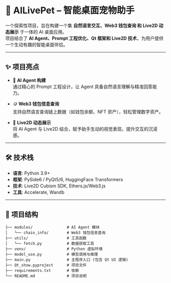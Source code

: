 # 🎐 AILivePet – 智能桌面宠物助手

一个探索性项目，旨在构建一个集 **自然语言交互、Web3 钱包查询 和 Live2D 动态展示** 于一体的 AI 桌面应用。  
项目结合了 **AI Agent、Prompt 工程优化、Qt 框架和 Live2D 技术**，为用户提供一个生动有趣的智能桌面伴侣。

--- 

## ✨ 项目亮点

- 🧠 **AI Agent 构建**  
通过精心的 Prompt 工程设计，让 Agent 具备自然语言理解与精准回答能力。  

- 🪙 **Web3 钱包信息查询**  
支持自然语言查询链上数据（如钱包余额、NFT 资产），轻松管理数字资产。  

- 🐾 **Live2D 动态展示**  
将 AI Agent 与 Live2D 结合，赋予助手生动的视觉表现，提升交互的沉浸感。  

--- 

## 🛠 技术栈

- **语言**: Python 3.9+  
- **框架**: PySide6 / PyQt5/6, HuggingFace Transformers  
- **技术**: Live2D Cubism SDK, Ethers.js/Web3.js  
- **工具**: Accelerate, Wandb  

--- 

## 📂 项目结构

```text
├── modules/               # AI Agent 模块
│   └── chain_info/        # Web3 钱包信息查询
├── utils/                 # 工具函数
│   └── fetch.py           # 数据获取工具
├── venv/                  # Python 虚拟环境
├── model_use.py           # 模型调用与推理
├── main.py                # 主程序入口 (包含 Qt UI 逻辑)
├── Qt_show.pyproject      # 项目文件
├── requirements.txt       # 依赖
└── README.md              # 项目说明
